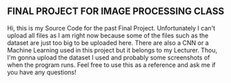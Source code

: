 ## FINAL PROJECT FOR IMAGE PROCESSING CLASS ##

Hi, this is my Source Code for the past Final Project. Unfortunately I can't upload all files as I am right now because some of the files such as the dataset are just too big to be uploaded here. There are also a CNN or a Machine Learning used in this project but it belongs to my Lecturer. Thou, I'm gonna upload the dataset I used and probably some screenshots of when the program runs. Feel free to use this as a reference and ask me if you have any questions!
